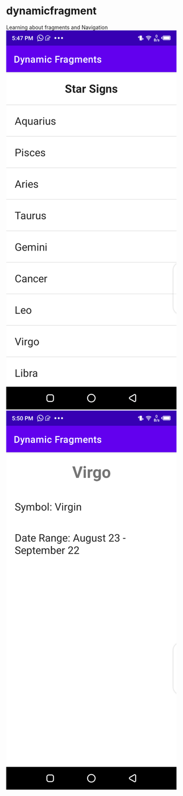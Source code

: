 # dynamicfragment
Learning about fragments and Navigation
![Alt text](screenshot1.png?raw=true "Output")
![Alt text](screenshot2.png?raw=true "Output")

